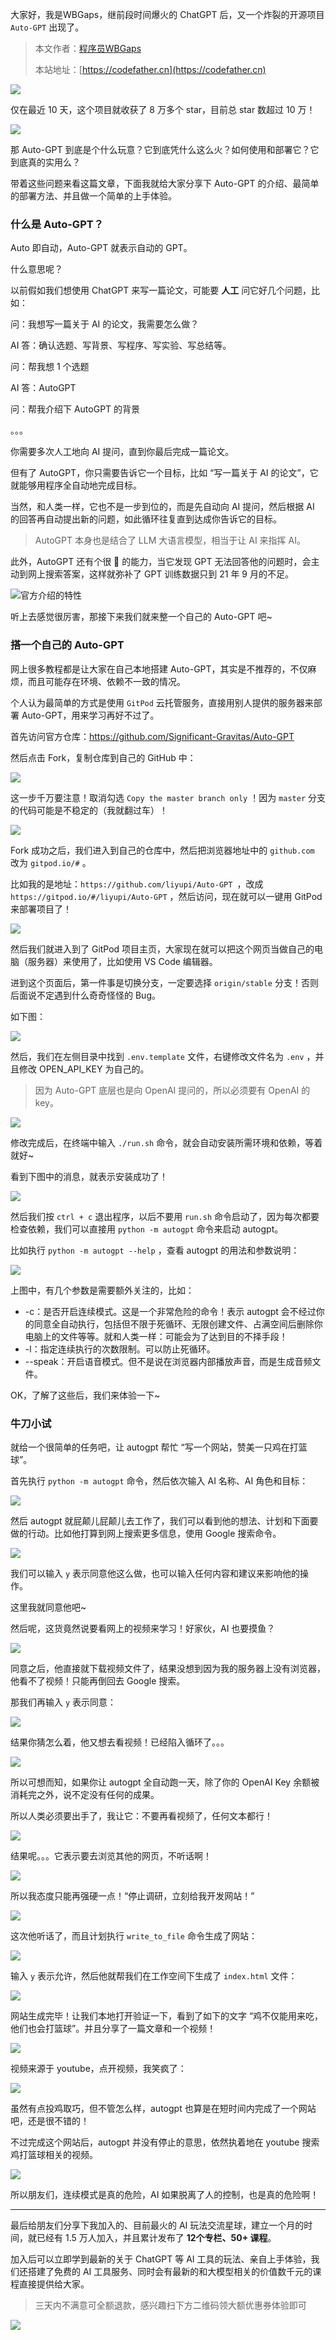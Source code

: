 大家好，我是WBGaps，继前段时间爆火的 ChatGPT 后，又一个炸裂的开源项目 `Auto-GPT` 出现了。

> 本文作者：[程序员WBGaps](https://yuyuanweb.feishu.cn/wiki/Abldw5WkjidySxkKxU2cQdAtnah)
>
> 本站地址：[https://codefather.cn](https://codefather.cn)

![](https://pic.yupi.icu/5563/202311080949783.png)

仅在最近 10 天，这个项目就收获了 8 万多个 star，目前总 star 数超过 10 万！

![](https://pic.yupi.icu/5563/202311080949337.png)

那 Auto-GPT 到底是个什么玩意？它到底凭什么这么火？如何使用和部署它？它到底真的实用么？

带着这些问题来看这篇文章，下面我就给大家分享下 Auto-GPT 的介绍、最简单的部署方法、并且做一个简单的上手体验。

### 什么是 Auto-GPT？

Auto 即自动，Auto-GPT 就表示自动的 GPT。

什么意思呢？

以前假如我们想使用 ChatGPT 来写一篇论文，可能要 **人工** 问它好几个问题，比如：

问：我想写一篇关于 AI 的论文，我需要怎么做？

AI 答：确认选题、写背景、写程序、写实验、写总结等。

问：帮我想 1 个选题

AI 答：AutoGPT

问：帮我介绍下 AutoGPT 的背景

。。。

你需要多次人工地向 AI 提问，直到你最后完成一篇论文。

但有了 AutoGPT，你只需要告诉它一个目标，比如 “写一篇关于 AI 的论文”，它就能够用程序全自动地完成目标。

当然，和人类一样，它也不是一步到位的，而是先自动向 AI 提问，然后根据 AI 的回答再自动提出新的问题，如此循环往复直到达成你告诉它的目标。

> AutoGPT 本身也是结合了 LLM 大语言模型，相当于让 AI 来指挥 AI。

此外，AutoGPT 还有个很 🐂 的能力，当它发现 GPT 无法回答他的问题时，会主动到网上搜索答案，这样就弥补了 GPT 训练数据只到 21 年 9 月的不足。

![](https://pic.yupi.icu/5563/202311080949192.png)官方介绍的特性

听上去感觉很厉害，那接下来我们就来整一个自己的 Auto-GPT 吧~

### 搭一个自己的 Auto-GPT

网上很多教程都是让大家在自己本地搭建 Auto-GPT，其实是不推荐的，不仅麻烦，而且可能存在环境、依赖不一致的情况。

个人认为最简单的方式是使用 `GitPod` 云托管服务，直接用别人提供的服务器来部署 Auto-GPT，用来学习再好不过了。

首先访问官方仓库：https://github.com/Significant-Gravitas/Auto-GPT

然后点击 Fork，复制仓库到自己的 GitHub 中：

![](https://pic.yupi.icu/5563/202311080949480.png)

这一步千万要注意！取消勾选 `Copy the master branch only` ！因为 `master` 分支的代码可能是不稳定的（我就翻过车）！

![](https://pic.yupi.icu/5563/202311080949079.png)

Fork 成功之后，我们进入到自己的仓库中，然后把浏览器地址中的 `github.com` 改为 `gitpod.io/#` 。

比如我的是地址：`https://github.com/liyupi/Auto-GPT `，改成 `https://gitpod.io/#/liyupi/Auto-GPT` ，然后访问，现在就可以一键用 GitPod 来部署项目了！

![](https://pic.yupi.icu/5563/202311080949092.png)

然后我们就进入到了 GitPod 项目主页，大家现在就可以把这个网页当做自己的电脑（服务器）来使用了，比如使用 VS Code 编辑器。

进到这个页面后，第一件事是切换分支，一定要选择 `origin/stable` 分支！否则后面说不定遇到什么奇奇怪怪的 Bug。

如下图：

![](https://pic.yupi.icu/5563/202311080949651.png)

然后，我们在左侧目录中找到 `.env.template` 文件，右键修改文件名为 `.env` ，并且修改 OPEN_API_KEY 为自己的。

> 因为 Auto-GPT 底层也是向 OpenAI 提问的，所以必须要有 OpenAI 的 key。

![](https://pic.yupi.icu/5563/202311080949926.png)

修改完成后，在终端中输入 `./run.sh` 命令，就会自动安装所需环境和依赖，等着就好~

看到下图中的消息，就表示安装成功了！

![](https://pic.yupi.icu/5563/202311080949186.png)

然后我们按 `ctrl + c` 退出程序，以后不要用 `run.sh` 命令启动了，因为每次都要检查依赖，我们可以直接用 `python -m autogpt` 命令来启动 autogpt。

比如执行 `python -m autogpt --help` ，查看 autogpt 的用法和参数说明：

![](https://pic.yupi.icu/5563/202311080949690.png)

上图中，有几个参数是需要额外关注的，比如：

- -c：是否开启连续模式。这是一个非常危险的命令！表示 autogpt 会不经过你的同意全自动执行，包括但不限于死循环、无限创建文件、占满空间后删除你电脑上的文件等等。就和人类一样：可能会为了达到目的不择手段！
- -l：指定连续执行的次数限制。可以防止死循环。
- --speak：开启语音模式。但不是说在浏览器内部播放声音，而是生成音频文件。

OK，了解了这些后，我们来体验一下~

### 牛刀小试

就给一个很简单的任务吧，让 autogpt 帮忙 “写一个网站，赞美一只鸡在打篮球”。

首先执行 `python -m autogpt` 命令，然后依次输入 AI 名称、AI 角色和目标：

![](https://pic.yupi.icu/5563/202311080949431.png)

然后 autogpt 就屁颠儿屁颠儿去工作了，我们可以看到他的想法、计划和下面要做的行动。比如他打算到网上搜索更多信息，使用 Google 搜索命令。

![](https://pic.yupi.icu/5563/202311080949338.png)

我们可以输入 `y` 表示同意他这么做，也可以输入任何内容和建议来影响他的操作。

这里我就同意他吧~

然后呢，这货竟然说要看网上的视频来学习！好家伙，AI 也要摸鱼？

![](https://pic.yupi.icu/5563/202311080949250.png)

同意之后，他直接就下载视频文件了，结果没想到因为我的服务器上没有浏览器，他看不了视频！只能再倒回去 Google 搜索。

那我们再输入 `y` 表示同意：

![](https://pic.yupi.icu/5563/202311080949350.png)

结果你猜怎么着，他又想去看视频！已经陷入循环了。。。

![](https://pic.yupi.icu/5563/202311080949078.png)

所以可想而知，如果你让 autogpt 全自动跑一天，除了你的 OpenAI Key 余额被消耗完之外，说不定没有任何的成果。

所以人类必须要出手了，我让它：不要再看视频了，任何文本都行！

![](https://pic.yupi.icu/5563/202311080949673.png)

结果呢。。。它表示要去浏览其他的网页，不听话啊！

![](https://pic.yupi.icu/5563/202311080949398.png)

所以我态度只能再强硬一点！“停止调研，立刻给我开发网站！”

![](https://pic.yupi.icu/5563/202311080949231.png)

这次他听话了，而且计划执行 `write_to_file` 命令生成了网站：

![](https://pic.yupi.icu/5563/202311080949453.png)

输入 `y` 表示允许，然后他就帮我们在工作空间下生成了 `index.html` 文件：

![](https://pic.yupi.icu/5563/202311080949148.png)

网站生成完毕！让我们本地打开验证一下，看到了如下的文字 “鸡不仅能用来吃，他们也会打篮球”。并且分享了一篇文章和一个视频！

![](https://pic.yupi.icu/5563/202311080949447.png)

视频来源于 youtube，点开视频，我笑疯了：

![](https://pic.yupi.icu/5563/202311080949432.png)

虽然有点投鸡取巧，但不管怎么样，autogpt 也算是在短时间内完成了一个网站吧，还是很不错的！

不过完成这个网站后，autogpt 并没有停止的意思，依然执着地在 youtube 搜索鸡打篮球相关的视频。

![](https://pic.yupi.icu/5563/202311080950329.png)

所以朋友们，连续模式是真的危险，AI 如果脱离了人的控制，也是真的危险啊！

------

最后给朋友们分享下我加入的、目前最火的 AI 玩法交流星球，建立一个月的时间，就已经有 1.5 万人加入，并且累计发布了 **12个专栏、50+ 课程**。

加入后可以立即学到最新的关于 ChatGPT 等 AI 工具的玩法、亲自上手体验，我们还搭建了免费的 AI 工具服务、同时会有最新的和大模型相关的价值数千元的课程直接提供给大家。

> 三天内不满意可全额退款，感兴趣扫下方二维码领大额优惠券体验即可

![](https://pic.yupi.icu/5563/202311080950202.jpeg)
